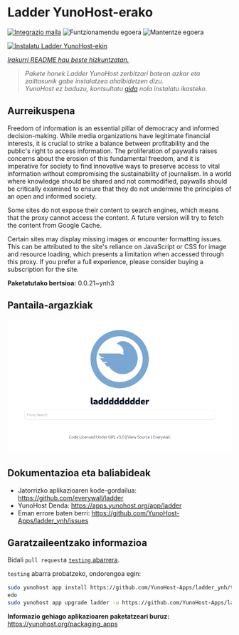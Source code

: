 <!--
Ohart ongi: README hau automatikoki sortu da <https://github.com/YunoHost/apps/tree/master/tools/readme_generator>ri esker
EZ editatu eskuz.
-->

# Ladder YunoHost-erako

[![Integrazio maila](https://dash.yunohost.org/integration/ladder.svg)](https://ci-apps.yunohost.org/ci/apps/ladder/) ![Funtzionamendu egoera](https://ci-apps.yunohost.org/ci/badges/ladder.status.svg) ![Mantentze egoera](https://ci-apps.yunohost.org/ci/badges/ladder.maintain.svg)

[![Instalatu Ladder YunoHost-ekin](https://install-app.yunohost.org/install-with-yunohost.svg)](https://install-app.yunohost.org/?app=ladder)

*[Irakurri README hau beste hizkuntzatan.](./ALL_README.md)*

> *Pakete honek Ladder YunoHost zerbitzari batean azkar eta zailtasunik gabe instalatzea ahalbidetzen dizu.*  
> *YunoHost ez baduzu, kontsultatu [gida](https://yunohost.org/install) nola instalatu ikasteko.*

## Aurreikuspena

Freedom of information is an essential pillar of democracy and informed decision-making. While media organizations have legitimate financial interests, it is crucial to strike a balance between profitability and the public's right to access information. The proliferation of paywalls raises concerns about the erosion of this fundamental freedom, and it is imperative for society to find innovative ways to preserve access to vital information without compromising the sustainability of journalism. In a world where knowledge should be shared and not commodified, paywalls should be critically examined to ensure that they do not undermine the principles of an open and informed society.

Some sites do not expose their content to search engines, which means that the proxy cannot access the content. A future version will try to fetch the content from Google Cache.

Certain sites may display missing images or encounter formatting issues. This can be attributed to the site's reliance on JavaScript or CSS for image and resource loading, which presents a limitation when accessed through this proxy. If you prefer a full experience, please consider buying a subscription for the site.

**Paketatutako bertsioa:** 0.0.21~ynh3

## Pantaila-argazkiak

![Ladder(r)en pantaila-argazkia](./doc/screenshots/example.png)

## Dokumentazioa eta baliabideak

- Jatorrizko aplikazioaren kode-gordailua: <https://github.com/everywall/ladder>
- YunoHost Denda: <https://apps.yunohost.org/app/ladder>
- Eman errore baten berri: <https://github.com/YunoHost-Apps/ladder_ynh/issues>

## Garatzaileentzako informazioa

Bidali `pull request`a [`testing` abarrera](https://github.com/YunoHost-Apps/ladder_ynh/tree/testing).

`testing` abarra probatzeko, ondorengoa egin:

```bash
sudo yunohost app install https://github.com/YunoHost-Apps/ladder_ynh/tree/testing --debug
edo
sudo yunohost app upgrade ladder -u https://github.com/YunoHost-Apps/ladder_ynh/tree/testing --debug
```

**Informazio gehiago aplikazioaren paketatzeari buruz:** <https://yunohost.org/packaging_apps>
